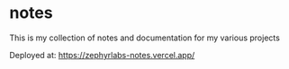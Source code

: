 # notes
This is my collection of notes and documentation for my various projects

Deployed at: https://zephyrlabs-notes.vercel.app/
